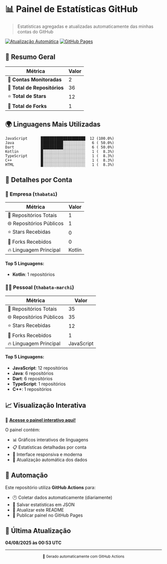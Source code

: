 # 📊 Painel de Estatísticas GitHub

> Estatísticas agregadas e atualizadas automaticamente das minhas contas do GitHub

[![Atualização Automática](https://github.com/thabata-marchi/painel-github-estatisticas/actions/workflows/update-statistics.yml/badge.svg)](https://github.com/thabata-marchi/painel-github-estatisticas/actions/workflows/update-statistics.yml)
[![GitHub Pages](https://img.shields.io/badge/GitHub%20Pages-Live-brightgreen)](https://thabata-marchi.github.io/painel-github-estatisticas)

## 🚀 Resumo Geral

| Métrica | Valor |
|---------|--------|
| 🏢 **Contas Monitoradas** | 2 |
| 📁 **Total de Repositórios** | 36 |
| ⭐ **Total de Stars** | 12 |
| 🍴 **Total de Forks** | 1 |

## 🌍 Linguagens Mais Utilizadas

```
JavaScript      ████████████████████  12 (100.0%)
Java            ██████████░░░░░░░░░░   6 ( 50.0%)
Dart            ██████████░░░░░░░░░░   6 ( 50.0%)
Kotlin          █░░░░░░░░░░░░░░░░░░░   1 (  8.3%)
TypeScript      █░░░░░░░░░░░░░░░░░░░   1 (  8.3%)
C++             █░░░░░░░░░░░░░░░░░░░   1 (  8.3%)
HTML            █░░░░░░░░░░░░░░░░░░░   1 (  8.3%)
```

## 👥 Detalhes por Conta

### 🏢 Empresa (`thabata1`)

| Métrica | Valor |
|---------|--------|
| 📁 Repositórios Totais | 1 |
| 🌐 Repositórios Públicos | 1 |
| ⭐ Stars Recebidas | 0 |
| 🍴 Forks Recebidos | 0 |
| 🔥 Linguagem Principal | Kotlin |

#### Top 5 Linguagens:
- **Kotlin**: 1 repositórios

### 👨‍💻 Pessoal (`thabata-marchi`)

| Métrica | Valor |
|---------|--------|
| 📁 Repositórios Totais | 35 |
| 🌐 Repositórios Públicos | 35 |
| ⭐ Stars Recebidas | 12 |
| 🍴 Forks Recebidos | 1 |
| 🔥 Linguagem Principal | JavaScript |

#### Top 5 Linguagens:
- **JavaScript**: 12 repositórios
- **Java**: 6 repositórios
- **Dart**: 6 repositórios
- **TypeScript**: 1 repositórios
- **C++**: 1 repositórios

## 📈 Visualização Interativa

🎯 **[Acesse o painel interativo aqui!](https://thabata-marchi.github.io/painel-github-estatisticas)**

O painel contém:
- 📊 Gráficos interativos de linguagens
- 📋 Estatísticas detalhadas por conta  
- 🎨 Interface responsiva e moderna
- 🔄 Atualização automática dos dados

## 🤖 Automação

Este repositório utiliza **GitHub Actions** para:
- 🕐 Coletar dados automaticamente (diariamente)
- 💾 Salvar estatísticas em JSON
- 📝 Atualizar este README
- 🚀 Publicar painel no GitHub Pages

## 📅 Última Atualização

**04/08/2025 às 00:53 UTC**

---

<div align="center">
  <sub>🤖 Gerado automaticamente com GitHub Actions</sub>
</div>
